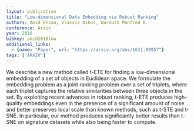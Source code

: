 ```yaml
---
layout: publication
title: "Low-dimensional Data Embedding via Robust Ranking"
authors: Amid Ehsan, Vlassis Nikos, Warmuth Manfred K.
conference: Arxiv
year: 2016
bibkey: amid2016low
additional_links:
  - {name: "Paper", url: "https://arxiv.org/abs/1611.09957"}
tags: ['ARXIV']
---
```

We describe a new method called t-ETE for finding a low-dimensional embedding of a set of objects in Euclidean space. We formulate the embedding problem as a joint ranking problem over a set of triplets, where each triplet captures the relative similarities between three objects in the set. By exploiting recent advances in robust ranking, t-ETE produces high-quality embeddings even in the presence of a significant amount of noise and better preserves local scale than known methods, such as t-STE and t-SNE. In particular, our method produces significantly better results than t-SNE on signature datasets while also being faster to compute.